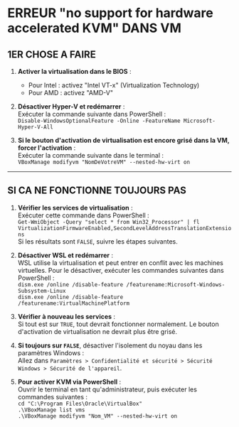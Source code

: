 # ERREUR "no support for hardware accelerated KVM" DANS VM

## 1ER CHOSE A FAIRE

1. **Activer la virtualisation dans le BIOS** :  
   - Pour Intel : activez "Intel VT-x" (Virtualization Technology)  
   - Pour AMD : activez "AMD-V"

2. **Désactiver Hyper-V et redémarrer** :  
   Exécuter la commande suivante dans PowerShell :  
   `Disable-WindowsOptionalFeature -Online -FeatureName Microsoft-Hyper-V-All`

3. **Si le bouton d'activation de virtualisation est encore grisé dans la VM, forcer l'activation** :  
   Exécuter la commande suivante dans le terminal :  
   `VBoxManage modifyvm "NomDeVotreVM" --nested-hw-virt on`

---

## SI CA NE FONCTIONNE TOUJOURS PAS

1. **Vérifier les services de virtualisation** :  
   Exécuter cette commande dans PowerShell :  
   `Get-WmiObject -Query "select * from Win32_Processor" | fl VirtualizationFirmwareEnabled,SecondLevelAddressTranslationExtensions`  
   Si les résultats sont `FALSE`, suivre les étapes suivantes.

2. **Désactiver WSL et redémarrer** :  
   WSL utilise la virtualisation et peut entrer en conflit avec les machines virtuelles. Pour le désactiver, exécuter les commandes suivantes dans PowerShell :  
   `dism.exe /online /disable-feature /featurename:Microsoft-Windows-Subsystem-Linux`  
   `dism.exe /online /disable-feature /featurename:VirtualMachinePlatform`

3. **Vérifier à nouveau les services** :  
   Si tout est sur `TRUE`, tout devrait fonctionner normalement. Le bouton d'activation de virtualisation ne devrait plus être grisé.

4. **Si toujours sur `FALSE`**, désactiver l'isolement du noyau dans les paramètres Windows :  
   Allez dans `Paramètres > Confidentialité et sécurité > Sécurité Windows > Sécurité de l'appareil`.

5. **Pour activer KVM via PowerShell** :  
   Ouvrir le terminal en tant qu'administrateur, puis exécuter les commandes suivantes :  
   `cd "C:\Program Files\Oracle\VirtualBox"`  
   `.\VBoxManage list vms`  
   `.\VBoxManage modifyvm "Nom_VM" --nested-hw-virt on`

